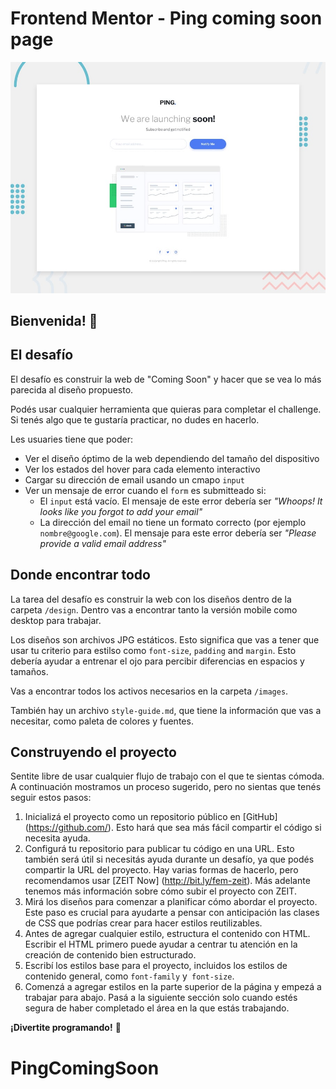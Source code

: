 # Frontend Mentor - Ping coming soon page

![Vista previa del diseño del desafío](./design/desktop-preview.jpg)

## Bienvenida! 👋

## El desafío

El desafío es construir la web de "Coming Soon" y hacer que se vea lo más parecida al diseño propuesto.

Podés usar cualquier herramienta que quieras para completar el challenge. Si tenés algo que te gustaría practicar, no dudes en hacerlo.

Les usuaries tiene que poder:

- Ver el diseño óptimo de la web dependiendo del tamaño del dispositivo
- Ver los estados del hover para cada elemento interactivo
- Cargar su dirección de email usando un cmapo `input`
- Ver un mensaje de error cuando el `form` es submitteado si:
	- El `input` está vacío. El mensaje de este error debería ser *"Whoops! It looks like you forgot to add your email"*
	- La dirección del email no tiene un formato correcto (por ejemplo `nombre@google.com`). El mensaje para este error debería ser *"Please provide a valid email address"*

## Donde encontrar todo

La tarea del desafío es construir la web con los diseños dentro de la carpeta `/design`. Dentro vas a encontrar tanto la versión mobile como desktop para trabajar.

Los diseños son archivos JPG estáticos. Esto significa que vas a tener que usar tu criterio para estilso como `font-size`, `padding` and `margin`. Esto debería ayudar a entrenar el ojo para percibir diferencias en espacios y tamaños.

Vas a encontrar todos los activos necesarios en la carpeta `/images`.

También hay un archivo `style-guide.md`, que tiene la información que vas a necesitar, como paleta de colores y fuentes.

## Construyendo el proyecto

Sentite libre de usar cualquier flujo de trabajo con el que te sientas cómoda. A continuación mostramos un proceso sugerido, pero no sientas que tenés seguir estos pasos:

1. Inicializá el proyecto como un repositorio público en [GitHub] (https://github.com/). Esto hará que sea más fácil compartir el código si necesita ayuda.
2. Configurá tu repositorio para publicar tu código en una URL. Esto también será útil si necesitás ayuda durante un desafío, ya que podés compartir la URL del proyecto. Hay varias formas de hacerlo, pero recomendamos usar [ZEIT Now] (http://bit.ly/fem-zeit). Más adelante tenemos más información sobre cómo subir el proyecto con ZEIT.
3. Mirá los diseños para comenzar a planificar cómo abordar el proyecto. Este paso es crucial para ayudarte a pensar con anticipación las clases de CSS que podrías crear para hacer estilos reutilizables.
4. Antes de agregar cualquier estilo, estructura el contenido con HTML. Escribir el HTML primero puede ayudar a centrar tu atención en la creación de contenido bien estructurado.
5. Escribí los estilos base para el proyecto, incluidos los estilos de contenido general, como `font-family` y` font-size`.
6. Comenzá a agregar estilos en la parte superior de la página y empezá a trabajar para abajo. Pasá a la siguiente sección solo cuando estés segura de haber completado el área en la que estás trabajando.

**¡Divertite programando!** 🚀
# PingComingSoon
